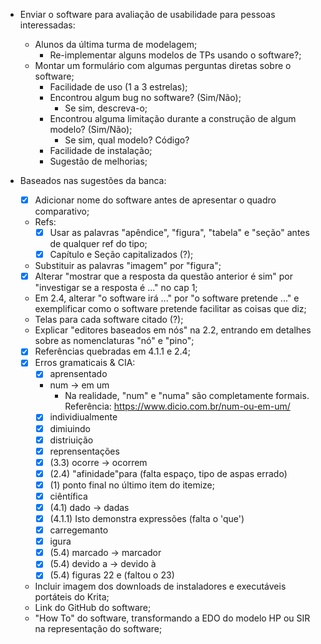 - Enviar o software para avaliação de usabilidade para pessoas interessadas:
    - Alunos da última turma de modelagem;
        - Re-implementar alguns modelos de TPs usando o software?;
    - Montar um formulário com algumas perguntas diretas sobre o software;
        - Facilidade de uso (1 a 3 estrelas);
        - Encontrou algum bug no software? (Sim/Não);
            - Se sim, descreva-o;
        - Encontrou alguma limitação durante a construção de algum modelo? (Sim/Não);
            - Se sim, qual modelo? Código?
        - Facilidade de instalação;
        - Sugestão de melhorias;

- Baseados nas sugestões da banca:
    - [x] Adicionar nome do software antes de apresentar o quadro comparativo;
    - Refs:
        - [x] Usar as palavras "apêndice", "figura", "tabela" e "seção" antes de qualquer ref do tipo;
        - [x] Capítulo e Seção capitalizados (?);
    - Substituir as palavras "imagem" por "figura";
    - [x] Alterar "mostrar que a resposta da questão anterior é sim" por "investigar se a resposta é ..." no cap 1;
    - Em 2.4, alterar "o software irá ..." por "o software pretende ..." e exemplificar como o software pretende facilitar as coisas que diz;
    - Telas para cada software citado (?);
    - Explicar "editores baseados em nós" na 2.2, entrando em detalhes sobre as nomenclaturas "nó" e "pino";
    - [x] Referências quebradas em 4.1.1 e 2.4;
    - [x] Erros gramaticais & CIA:
        - [x] aprensentado
        - num -> em um
            - Na realidade, "num" e "numa" são completamente formais. Referência: https://www.dicio.com.br/num-ou-em-um/
        - [x] individiualmente
        - [x] dimiuindo
        - [x] distriuição
        - [x] reprensentações
        - [x] (3.3) ocorre -> ocorrem
        - [x] (2.4) "afinidade"para (falta espaço, tipo de aspas errado)
        - [x] (1) ponto final no último item do itemize;
        - [x] ciêntífica
        - [x] (4.1) dado -> dadas
        - [x] (4.1.1) Isto demonstra expressões (falta o 'que')
        - [x] carregemanto
        - [x] igura
        - [x] (5.4) marcado -> marcador
        - [x] (5.4) devido a -> devido à
        - [x] (5.4) figuras 22 e (faltou o 23)
    - Incluir imagem dos downloads de instaladores e executáveis portáteis do Krita;
    - Link do GitHub do software;
    - "How To" do software, transformando a EDO do modelo HP ou SIR na representação do software;

